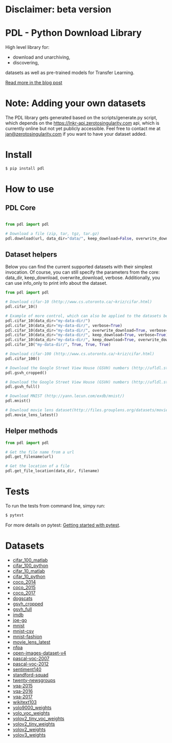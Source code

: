 # Disclaimer: beta version

# PDL - Python Download Library

High level library for:
* download and unarchiving,
* discovering,

datasets as well as pre-trained models for Transfer Learning.

[Read more in the blog post](https://www.zerotosingularity.com/posts/downloading-datasets-introducting-pdl/)

# Note: Adding your own datasets

The PDL library gets generated based on the scripts/generate.py script, which depends on the https://lnkr-api.zerotosingularity.com api, which is currently online but not yet publicly accessible. Feel free to contact me at jan@zerotosingularity.com if you want to have your dataset added.

# Install

```bash
$ pip install pdl
```

# How to use

## PDL Core

```python

from pdl import pdl

# Download a file (zip, tar, tgz, tar.gz)
pdl.download(url, data_dir="data/", keep_download=False, overwrite_download=False, verbose=False)

```

## Dataset helpers

Below you can find the current supported datasets with their simplest invocation. Of course, you can still specify the parameters from the core: data_dir, keep_download, overwrite_download, verbose. Additionally, you can use info_only to print info about the dataset.

```python
from pdl import pdl

# Download cifar-10 (http://www.cs.utoronto.ca/~kriz/cifar.html)
pdl.cifar_10()

# Example of more control, which can also be applied to the datasets below:
pdl.cifar_10(data_dir="my-data-dir/")
pdl.cifar_10(data_dir="my-data-dir/", verbose=True)
pdl.cifar_10(data_dir="my-data-dir/", overwrite_download=True, verbose=True)
pdl.cifar_10(data_dir="my-data-dir/", keep_download=True, verbose=True)
pdl.cifar_10(data_dir="my-data-dir/", keep_download=True, overwrite_download=True, verbose=True, info_only=False)
pdl.cifar_10("my-data-dir/", True, True, True)

# Download cifar-100 (http://www.cs.utoronto.ca/~kriz/cifar.html)
pdl.cifar_100()

# Download the Google Street View House (GSVH) numbers (http://ufldl.stanford.edu/housenumbers/)
pdl.gsvh_cropped()

# Download the Google Street View House (GSVH) numbers (http://ufldl.stanford.edu/housenumbers/)
pdl.gsvh_full()

# Download MNIST (http://yann.lecun.com/exdb/mnist/)
pdl.mnist()

# Download movie lens dataset(http://files.grouplens.org/datasets/movielens/)
pdl.movie_lens_latest()
```

## Helper methods

```python
from pdl import pdl

# Get the file name from a url
pdl.get_filename(url)

# Get the location of a file
pdl.get_file_location(data_dir, filename)

```

# Tests

To run the tests from command line, simpy run:

```bash
$ pytest
```

For more details on pytest: [Getting started with pytest](https://docs.pytest.org/en/latest/getting-started.html).


# Datasets

* [cifar_100_matlab](http://www.cs.utoronto.ca/~kriz/cifar.html)
* [cifar_100_python](http://www.cs.utoronto.ca/~kriz/cifar.html)
* [cifar_10_matlab](http://www.cs.utoronto.ca/~kriz/cifar.html)
* [cifar_10_python](http://www.cs.utoronto.ca/~kriz/cifar.html)
* [coco_2014](http://cocodataset.org/#download)
* [coco_2015](http://cocodataset.org/#download)
* [coco_2017](http://cocodataset.org/#download)
* [dogscats](http://localhost:8888/notebooks/courses/dl1/lesson1.ipynb)
* [gsvh_cropped](http://ufldl.stanford.edu/housenumbers/)
* [gsvh_full](http://ufldl.stanford.edu/housenumbers/)
* [imdb](https://datasets.imdbws.com/)
* [joe-go](https://pjreddie.com/projects/jgdb/)
* [mnist](http://yann.lecun.com/exdb/mnist/)
* [mnist-csv](https://pjreddie.com/projects/mnist-in-csv/)
* [mnist-fashion](https://github.com/zalandoresearch/fashion-mnist)
* [movie_lens_latest](http://files.grouplens.org/datasets/movielens/)
* [nfpa](https://timebutt.github.io/static/how-to-train-yolov2-to-detect-custom-objects/)
* [open-images-dataset-v4](https://www.figure-eight.com/dataset/open-images-annotated-with-bounding-boxes/)
* [pascal-voc-2007](https://pjreddie.com/projects/pascal-voc-dataset-mirror/)
* [pascal-voc-2012](https://pjreddie.com/projects/pascal-voc-dataset-mirror/)
* [sentiment140](http://help.sentiment140.com/for-students/)
* [standford-squad](https://rajpurkar.github.io/SQuAD-explorer/)
* [twenty-newsgroups](https://archive.ics.uci.edu/ml/machine-learning-databases/20newsgroups-mld/)
* [vqa-2015](http://www.visualqa.org/download.html)
* [vqa-2016](http://www.visualqa.org/download.html)
* [vqa-2017](http://www.visualqa.org/download.html)
* [wikitext103](http://files.fast.ai/models/wt103/)
* [yolo9000_weights](https://github.com/AlexeyAB/darknet#how-to-use)
* [yolo_voc_weights](https://github.com/AlexeyAB/darknet#how-to-use)
* [yolov2_tiny_voc_weights](https://github.com/AlexeyAB/darknet#how-to-use)
* [yolov2_tiny_weights](https://github.com/AlexeyAB/darknet#how-to-use)
* [yolov2_weights](https://github.com/AlexeyAB/darknet#how-to-use)
* [yolov3_weights](https://github.com/AlexeyAB/darknet#how-to-use)
